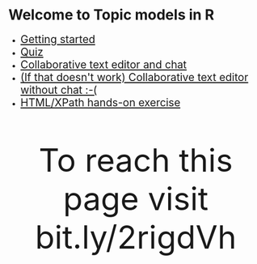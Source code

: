 # Welcome to Topic models in R

* <a href="https://digital-methods-sydney.github.io/ws-201812/getting_started.html" target="_blank" style = "font-size: 150%;">Getting started</a>
* <a href="https://b.socrative.com/login/student/" target="_blank" style="font-size: 150%;">Quiz</a>
* <a href="http://collabedit.com/y56w6" target="_blank"  style = "font-size: 150%;">Collaborative text editor and chat</a>
* <a href="https://docs.google.com/document/d/1lONGbLuz0Wass2RUnM6oxfmcFD3MgxxjdYXvxRqNiDw/edit?usp=sharing" target="_blank"  style = "font-size: 150%;">(If that doesn't work) Collaborative text editor without chat :-(</a>
* <a href = "https://imdb.com/title/tt0057012/" target="_blank"  style = "font-size: 150%;">HTML/XPath hands-on exercise</a>

<p style = "font-size: 450%;" align="center">To reach this page visit bit.ly/2rigdVh<p>
